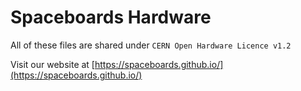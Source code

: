 # Spaceboards Hardware

All of these files are shared under `CERN Open Hardware Licence v1.2`

Visit our website at [https://spaceboards.github.io/](https://spaceboards.github.io/)
